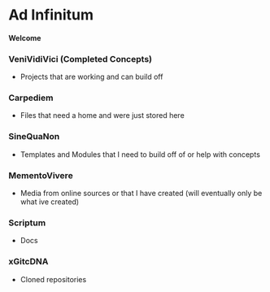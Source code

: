 # Ad Infinitum

#### Welcome

### VeniVidiVici (Completed Concepts)

- Projects that are working and can build off

### Carpediem

- Files that need a home and were just stored here

### SineQuaNon

- Templates and Modules that I need to build off of or help with concepts

### MementoVivere

- Media from online sources or that I have created (will eventually only be what ive created)

### Scriptum

- Docs

### xGitcDNA

- Cloned repositories
